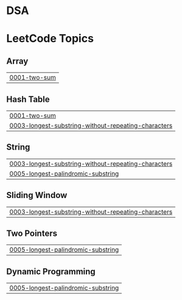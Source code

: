 # DSA
<!---LeetCode Topics Start-->
# LeetCode Topics
## Array
|  |
| ------- |
| [0001-two-sum](https://github.com/adityamalviya007/DSA/tree/master/0001-two-sum) |
## Hash Table
|  |
| ------- |
| [0001-two-sum](https://github.com/adityamalviya007/DSA/tree/master/0001-two-sum) |
| [0003-longest-substring-without-repeating-characters](https://github.com/adityamalviya007/DSA/tree/master/0003-longest-substring-without-repeating-characters) |
## String
|  |
| ------- |
| [0003-longest-substring-without-repeating-characters](https://github.com/adityamalviya007/DSA/tree/master/0003-longest-substring-without-repeating-characters) |
| [0005-longest-palindromic-substring](https://github.com/adityamalviya007/DSA/tree/master/0005-longest-palindromic-substring) |
## Sliding Window
|  |
| ------- |
| [0003-longest-substring-without-repeating-characters](https://github.com/adityamalviya007/DSA/tree/master/0003-longest-substring-without-repeating-characters) |
## Two Pointers
|  |
| ------- |
| [0005-longest-palindromic-substring](https://github.com/adityamalviya007/DSA/tree/master/0005-longest-palindromic-substring) |
## Dynamic Programming
|  |
| ------- |
| [0005-longest-palindromic-substring](https://github.com/adityamalviya007/DSA/tree/master/0005-longest-palindromic-substring) |
<!---LeetCode Topics End-->